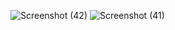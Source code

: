 ![Screenshot (42)](https://github.com/user-attachments/assets/fde64e22-9e47-4c92-9ade-b3ee016b85a5)
![Screenshot (41)](https://github.com/user-attachments/assets/643b236a-5695-4adf-b4cb-d4a0e4fbe2e2)
